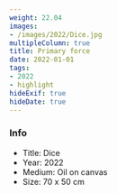 ```yaml
---
weight: 22.04
images:
- /images/2022/Dice.jpg
multipleColumn: true
title: Primary force
date: 2022-01-01
tags:
- 2022
- highlight
hideExif: true
hideDate: true
---
```


### Info

- Title: Dice
- Year: 2022
- Medium: Oil on canvas
- Size: 70 x 50 cm
